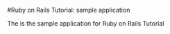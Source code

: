 #Ruby on Rails Tutorial: sample application

The is the sample application for Ruby on Rails Tutorial
